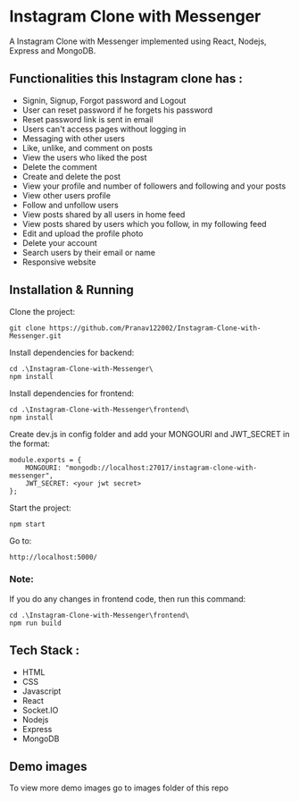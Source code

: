 # Instagram Clone with Messenger

A Instagram Clone with Messenger implemented using React, Nodejs, Express and MongoDB.

## Functionalities this Instagram clone has :

- Signin, Signup, Forgot password and Logout
- User can reset password if he forgets his password
- Reset password link is sent in email
- Users can't access pages without logging in
- Messaging with other users
- Like, unlike, and comment on posts
- View the users who liked the post
- Delete the comment
- Create and delete the post
- View your profile and number of followers and following and your posts
- View other users profile
- Follow and unfollow users
- View posts shared by all users in home feed
- View posts shared by users which you follow, in my following feed
- Edit and upload the profile photo
- Delete your account
- Search users by their email or name
- Responsive website

## Installation & Running

Clone the project:

```
git clone https://github.com/Pranav122002/Instagram-Clone-with-Messenger.git
```

Install dependencies for backend:

```
cd .\Instagram-Clone-with-Messenger\
npm install
```

Install dependencies for frontend:

```
cd .\Instagram-Clone-with-Messenger\frontend\
npm install
```

Create dev.js in config folder and add your MONGOURI and JWT_SECRET in the format:

```
module.exports = {
    MONGOURI: "mongodb://localhost:27017/instagram-clone-with-messenger",
    JWT_SECRET: <your jwt secret>
};

```

Start the project:

```
npm start
```

Go to:

```
http://localhost:5000/
```

### Note:

If you do any changes in frontend code, then run this command:

```
cd .\Instagram-Clone-with-Messenger\frontend\
npm run build
```

## Tech Stack :

- HTML
- CSS
- Javascript
- React
- Socket.IO
- Nodejs
- Express
- MongoDB

## Demo images

To view more demo images go to images folder of this repo

